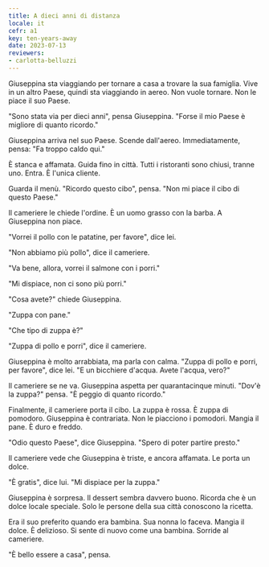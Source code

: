 ```yaml
---
title: A dieci anni di distanza
locale: it
cefr: a1
key: ten-years-away
date: 2023-07-13
reviewers:
- carlotta-belluzzi
---
```


Giuseppina sta viaggiando per tornare a casa a trovare la sua famiglia. Vive in un altro Paese, quindi sta viaggiando in aereo. Non vuole tornare. Non le piace il suo Paese.

"Sono stata via per dieci anni", pensa Giuseppina. "Forse il mio Paese è migliore di quanto ricordo."

Giuseppina arriva nel suo Paese. Scende dall'aereo. Immediatamente, pensa: "Fa troppo caldo qui."

È stanca e affamata. Guida fino in città. Tutti i ristoranti sono chiusi, tranne uno. Entra. È l'unica cliente.

Guarda il menù. "Ricordo questo cibo", pensa. "Non mi piace il cibo di questo Paese."

Il cameriere le chiede l'ordine. È un uomo grasso con la barba. A Giuseppina non piace.

"Vorrei il pollo con le patatine, per favore", dice lei.

"Non abbiamo più pollo", dice il cameriere.

"Va bene, allora, vorrei il salmone con i porri."

"Mi dispiace, non ci sono più porri."

"Cosa avete?" chiede Giuseppina.

"Zuppa con pane."

"Che tipo di zuppa è?"

"Zuppa di pollo e porri", dice il cameriere.

Giuseppina è molto arrabbiata, ma parla con calma. "Zuppa di pollo e porri, per favore", dice lei. "E un bicchiere d'acqua. Avete l'acqua, vero?"

Il cameriere se ne va. Giuseppina aspetta per quarantacinque minuti. "Dov'è la zuppa?" pensa. "È peggio di quanto ricordo."

Finalmente, il cameriere porta il cibo. La zuppa è rossa. È zuppa di pomodoro. Giuseppina è contrariata. Non le piacciono i pomodori. Mangia il pane. È duro e freddo.

"Odio questo Paese", dice Giuseppina. "Spero di poter partire presto."

Il cameriere vede che Giuseppina è triste, e ancora affamata. Le porta un dolce.

"È gratis", dice lui. "Mi dispiace per la zuppa."

Giuseppina è sorpresa. Il dessert sembra davvero buono. Ricorda che è un dolce locale speciale. Solo le persone della sua città conoscono la ricetta.

Era il suo preferito quando era bambina. Sua nonna lo faceva. Mangia il dolce. È delizioso. Si sente di nuovo come una bambina. Sorride al cameriere.

"È bello essere a casa", pensa.